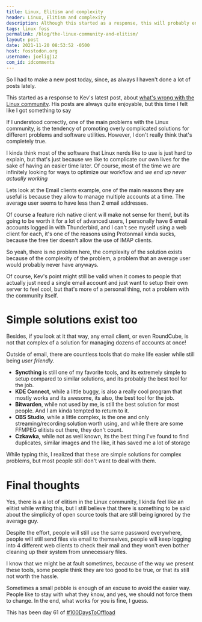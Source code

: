 ```yaml
---
title: Linux, Elitism and complexity
header: Linux, Elitism and complexity
description: Although this started as a response, this will probably end up in some random tangents with some weird rambling.
tags: linux foss
permalink: /blog/the-linux-community-and-elitism/
layout: post
date: 2021-11-20 08:53:52 -0500
host: fosstodon.org
username: joeligj12
com_id: idcomments
---
```


So I had to make a new post today, since, as always I haven't done a lot of posts lately.

This started as a response to Kev's latest post, about [what's wrong with the Linux community](https://kevq.uk/this-is-whats-wrong-with-linux-community). His posts are always quite enjoyable, but this time I felt like I got something to say

If I understood correctly, one of the main problems with the Linux community, is the tendency of promoting overly complicated solutions for different problems and software utilities. However, I don't really think that's completely true.

I kinda think most of the software that Linux nerds like to use is just hard to explain, but that's just because we like to complicate our own lives for the sake of having an easier time later. Of course, most of the time we are infinitely looking for ways to optimize our workflow and *we end up never actually working*

Lets look at the Email clients example, one of the main reasons they are useful is because they allow to manage multiple accounts at a time. The average user seems to have less than 2 email addresses. 

Of course a feature rich native client will make not sense for them!, but its going to be worth it for a lot of advanced users, I personally have 6 email accounts logged in with Thunderbird, and I can't see myself using a web client for each, it's one of the reasons using Protonmail kinda sucks, because the free tier doesn't allow the use of IMAP clients.

So yeah, there is no problem here, the complexity of the solution exists because of the complexity of the problem, a problem that an average user would probably never have anyways.

Of course, Kev's point might still be valid when it comes to people that actually just need a single email account and just want to setup their own server to feel cool, but that's more of a personal thing, not a problem with the community itself.

# Simple solutions exist too

Besides, if you look at it that way, any email client, or even RoundCube, is not that complex of a solution for managing dozens of accounts at once!

Outside of email, there are countless tools that do make life easier while still being *user friendly.*

* **Syncthing** is still one of my favorite tools, and its extremely simple to setup compared to similar solutions, and its probably the best tool for the job.
* **KDE Connect**, while a little buggy, is also a really cool program that mostly works and its awesome, its also, the best tool for the job.
* **Bitwarden**, while not used by me, is still the best solution for most people. And I am kinda tempted to return to it.
* **OBS Studio**, while a little complex, is the one and only streaming/recording solution worth using, and while there are some FFMPEG elitists out there, they don't count.
* **Czkawka**, while not as well known, its the best thing I've found to find duplicates, similar images and the like, it has saved me a lot of storage


While typing this, I realized that these are simple solutions for complex problems, but most people still don't want to deal with them. 

# Final thoughts

Yes, there is a a lot of elitism in the Linux community, I kinda feel like an elitist while writing this, but I still believe that there is something to be said about the simplicity of open source tools that are still being ignored by the average guy. 

Despite the effort, people will still use the same password everywhere, people will still send files via email to themselves, people will keep logging into 4 different web clients to check their mail and they won't even bother cleaning up their system from unnecessary files.

I know that we might be at fault sometimes, because of the way we present these tools, some people think they are too good to be true, or that its still not worth the hassle.

Sometimes a small pebble is enough of an excuse to avoid the easier way. People like to stay with what they know, and yes, we should not force them to change. In the end, what works for you is fine, I guess.


This has been day 61 of [#100DaysToOffload](https://100DaysToOffload.com)
